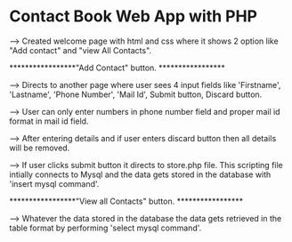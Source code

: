 # Contact Book Web App with PHP


--> Created welcome page with html and css  where it shows 2 option like "Add contact" and "view All Contacts".

*****************"Add Contact" button. *****************

--> Directs to another page where user sees 4 input fields like 'Firstname', 'Lastname', 'Phone Number', 'Mail Id', Submit button, Discard button.

--> User can only enter numbers in phone number field and proper mail id format in mail id field.

--> After entering details and if user enters discard button then all details will be removed.

--> If user clicks submit button it directs to store.php file. This scripting file intially connects to Mysql and the data gets stored in the database with 'insert mysql command'.



*****************"View all  Contacts" button. *****************

--> Whatever the data stored in the database the data gets retrieved in the table format by performing 'select mysql command'.
